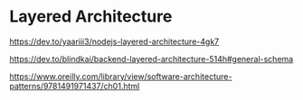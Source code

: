 # Layered Architecture

https://dev.to/yaariii3/nodejs-layered-architecture-4gk7

https://dev.to/blindkai/backend-layered-architecture-514h#general-schema 

https://www.oreilly.com/library/view/software-architecture-patterns/9781491971437/ch01.html